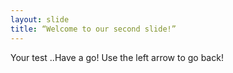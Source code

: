 ```yaml
---
layout: slide
title: “Welcome to our second slide!”
---
```

Your test ..Have a go!
Use the left arrow to go back!
